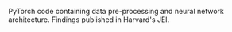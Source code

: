 PyTorch code containing data pre-processing and neural network architecture. Findings published in Harvard's JEI.
